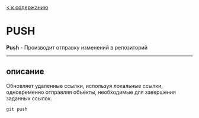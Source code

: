 [< к содержанию](README.md)


# PUSH
**Push** - Производит отправку изменений в репозиторий

---
## описание

Обновляет удаленные ссылки, используя локальные ссылки, одновременно отправляя объекты, необходимые для завершения заданных ссылок.


```
git push
```